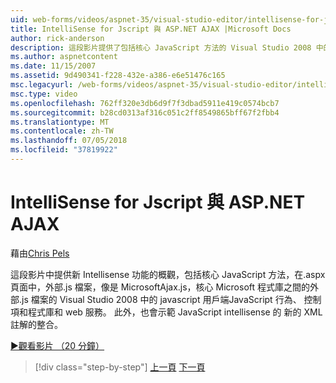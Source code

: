 ```yaml
---
uid: web-forms/videos/aspnet-35/visual-studio-editor/intellisense-for-jscript-and-aspnet-ajax
title: IntelliSense for Jscript 與 ASP.NET AJAX |Microsoft Docs
author: rick-anderson
description: 這段影片提供了包括核心 JavaScript 方法的 Visual Studio 2008 中的 JavaScript 的新 Intellisense 功能，外部.js 檔案 i...
ms.author: aspnetcontent
ms.date: 11/15/2007
ms.assetid: 9d490341-f228-432e-a386-e6e51476c165
msc.legacyurl: /web-forms/videos/aspnet-35/visual-studio-editor/intellisense-for-jscript-and-aspnet-ajax
msc.type: video
ms.openlocfilehash: 762ff320e3db6d9f7f3dbad5911e419c0574bcb7
ms.sourcegitcommit: b28cd0313af316c051c2ff8549865bff67f2fbb4
ms.translationtype: MT
ms.contentlocale: zh-TW
ms.lasthandoff: 07/05/2018
ms.locfileid: "37819922"
---
```

<a name="intellisense-for-jscript-and-aspnet-ajax"></a>IntelliSense for Jscript 與 ASP.NET AJAX
====================
藉由[Chris Pels](https://twitter.com/chrispels)

這段影片中提供新 Intellisense 功能的概觀，包括核心 JavaScript 方法，在.aspx 頁面中，外部.js 檔案，像是 MicrosoftAjax.js，核心 Microsoft 程式庫之間的外部.js 檔案的 Visual Studio 2008 中的 javascript 用戶端JavaScript 行為、 控制項和程式庫和 web 服務。 此外，也會示範 JavaScript intellisense 的 新的 XML 註解的整合。

[&#9654;觀看影片 （20 分鐘）](https://channel9.msdn.com/Blogs/ASP-NET-Site-Videos/intellisense-for-jscript-and-aspnet-ajax)

> [!div class="step-by-step"]
> [上一頁](multi-targeting-support-in-visual-studio-2008.md)
> [下一頁](quick-tour-of-the-visual-studio-2008-integrated-development-environment.md)

